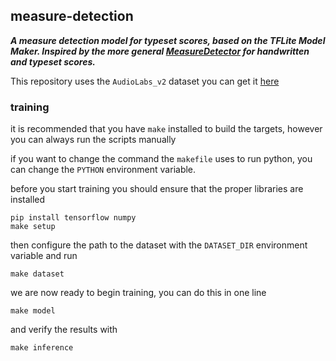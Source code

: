 ## measure-detection

***A measure detection model for typeset scores, based on the TFLite Model Maker. Inspired by the more general [MeasureDetector](https://github.com/OMR-Research/MeasureDetector) for handwritten and typeset scores.***

This repository uses the `AudioLabs_v2` dataset you can get it [here](https://github.com/apacha/OMR-Datasets/releases/download/datasets/AudioLabs_v2.zip)


### training

it is recommended that you have `make` installed to build the targets, however you can always run the scripts manually

if you want to change the command the `makefile` uses to run python, you can change the `PYTHON` environment variable.

before you start training you should ensure that the proper libraries are installed

```
pip install tensorflow numpy
make setup
```

then configure the path to the dataset with the `DATASET_DIR` environment variable and run

```
make dataset
```

we are now ready to begin training, you can do this in one line

```
make model
```

and verify the results with

```
make inference
```
